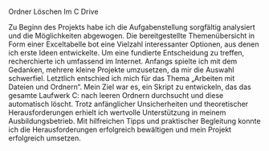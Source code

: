 Ordner Löschen Im C Drive 

Zu Beginn des Projekts habe ich die Aufgabenstellung sorgfältig analysiert und die Möglichkeiten abgewogen. Die bereitgestellte Themenübersicht in Form einer Exceltabelle bot eine Vielzahl interessanter Optionen, aus denen ich erste Ideen entwickelte. Um eine fundierte Entscheidung zu treffen, recherchierte ich umfassend im Internet. Anfangs spielte ich mit dem Gedanken, mehrere kleine Projekte umzusetzen, da mir die Auswahl schwerfiel.
Letztlich entschied ich mich für das Thema „Arbeiten mit Dateien und Ordnern“. Mein Ziel war es, ein Skript zu entwickeln, das das gesamte Laufwerk C: nach leeren Ordnern durchsucht und diese automatisch löscht. Trotz anfänglicher Unsicherheiten und theoretischer Herausforderungen erhielt ich wertvolle Unterstützung in meinem Ausbildungsbetrieb. Mit hilfreichen Tipps und praktischer Begleitung konnte ich die Herausforderungen erfolgreich bewältigen und mein Projekt erfolgreich umsetzen.
